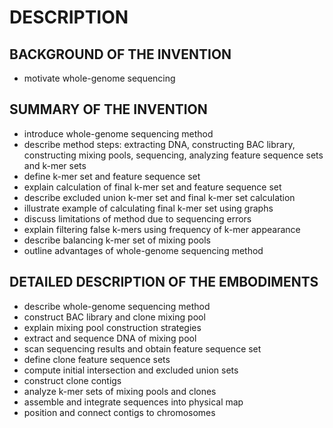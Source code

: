 # DESCRIPTION

## BACKGROUND OF THE INVENTION

- motivate whole-genome sequencing

## SUMMARY OF THE INVENTION

- introduce whole-genome sequencing method
- describe method steps: extracting DNA, constructing BAC library, constructing mixing pools, sequencing, analyzing feature sequence sets and k-mer sets
- define k-mer set and feature sequence set
- explain calculation of final k-mer set and feature sequence set
- describe excluded union k-mer set and final k-mer set calculation
- illustrate example of calculating final k-mer set using graphs
- discuss limitations of method due to sequencing errors
- explain filtering false k-mers using frequency of k-mer appearance
- describe balancing k-mer set of mixing pools
- outline advantages of whole-genome sequencing method

## DETAILED DESCRIPTION OF THE EMBODIMENTS

- describe whole-genome sequencing method
- construct BAC library and clone mixing pool
- explain mixing pool construction strategies
- extract and sequence DNA of mixing pool
- scan sequencing results and obtain feature sequence set
- define clone feature sequence sets
- compute initial intersection and excluded union sets
- construct clone contigs
- analyze k-mer sets of mixing pools and clones
- assemble and integrate sequences into physical map
- position and connect contigs to chromosomes

